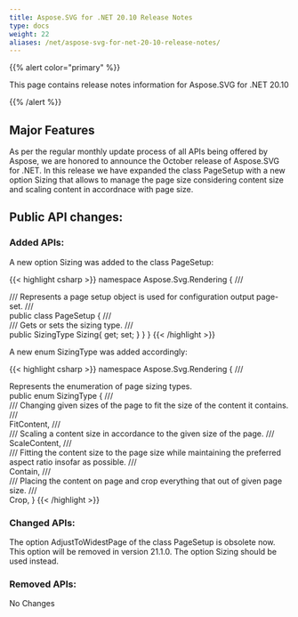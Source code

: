 ```yaml
---
title: Aspose.SVG for .NET 20.10 Release Notes
type: docs
weight: 22
aliases: /net/aspose-svg-for-net-20-10-release-notes/
---
```


{{% alert color="primary" %}}

This page contains release notes information for Aspose.SVG for .NET 20.10

{{% /alert %}}

## **Major Features**

As per the regular monthly update process of all APIs being offered by Aspose, we are honored to announce the October release of Aspose.SVG for .NET.
In this release we have expanded the class PageSetup with a new option Sizing that allows to manage the page size considering content size and scaling content in accordnace with page size.

## **Public API changes:**

### **Added APIs:**

A new option Sizing was added to the class PageSetup:

{{< highlight csharp >}}
namespace Aspose.Svg.Rendering
{
    /// <summary>
    /// Represents a page setup object is used for configuration output page-set.
    /// </summary>
    public class PageSetup
    {
        /// <summary>
        /// Gets or sets the sizing type.
        /// </summary>
        public SizingType Sizing{ get; set; }
    }
}
{{< /highlight >}}

A new enum SizingType was added accordingly:

{{< highlight csharp >}}
namespace Aspose.Svg.Rendering
{
  /// <summary>Represents the enumeration of page sizing types.</summary>
  public enum SizingType
  {
    /// <summary>
    /// Changing given sizes of the page to fit the size of the content it contains.
    /// </summary>
    FitContent,
    /// <summary>
    /// Scaling a content size in accordance to the given size of the page.
    /// </summary>
    ScaleContent,
    /// <summary>
    /// Fitting the content size to the page size while maintaining the preferred aspect ratio insofar as possible.
    /// </summary>
    Contain,
    /// <summary>
    /// Placing the content on page and crop everything that out of given page size.
    /// </summary>
    Crop,
  }
{{< /highlight >}}

### **Changed APIs:**

The option AdjustToWidestPage of the class PageSetup is obsolete now. This option will be removed in version 21.1.0. The option Sizing should be used instead.

### **Removed APIs:**

No Changes
